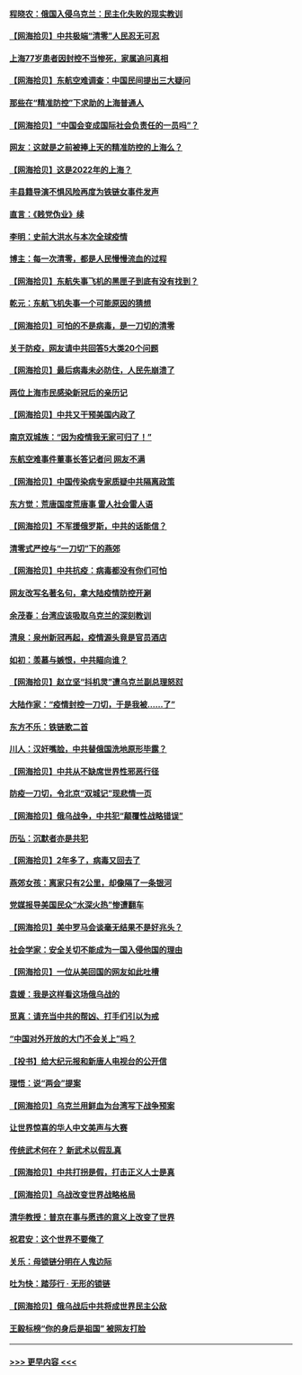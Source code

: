 #### [程晓农：俄国入侵乌克兰：民主化失败的现实教训](../pages/nsc993/n13686006.md?t=04010903) 
#### [【网海拾贝】中共极端“清零”人民忍无可忍](../pages/nsc993/n13685914.md?t=04010903) 
#### [上海77岁患者因封控不当惨死，家属追问真相](../pages/nsc993/n13685891.md?t=04010903) 
#### [【网海拾贝】东航空难调查：中国民间提出三大疑问](../pages/nsc993/n13683137.md?t=04010903) 
#### [那些在“精准防控”下求助的上海普通人](../pages/nsc993/n13683088.md?t=04010903) 
#### [【网海拾贝】“中国会变成国际社会负责任的一员吗”？](../pages/nsc993/n13680707.md?t=04010903) 
#### [网友：这就是之前被捧上天的精准防控的上海么？](../pages/nsc993/n13680287.md?t=04010903) 
#### [【网海拾贝】这是2022年的上海？](../pages/nsc993/n13678253.md?t=04010903) 
#### [丰县籍导演不惧风险再度为铁链女事件发声](../pages/nsc993/n13678215.md?t=04010903) 
#### [直言：《贱党伪业》续](../pages/nsc993/n13678056.md?t=04010903) 
#### [李明：史前大洪水与本次全球疫情](../pages/nsc993/n13677332.md?t=04010903) 
#### [博主：每一次清零，都是人民慢慢流血的过程](../pages/nsc993/n13676078.md?t=04010903) 
#### [【网海拾贝】东航失事飞机的黑匣子到底有没有找到？](../pages/nsc993/n13676034.md?t=04010903) 
#### [乾元：东航飞机失事一个可能原因的猜想](../pages/nsc993/n13675834.md?t=04010903) 
#### [【网海拾贝】可怕的不是病毒，是一刀切的清零](../pages/nsc993/n13674403.md?t=04010903) 
#### [关于防疫，网友请中共回答5大类20个问题](../pages/nsc993/n13674318.md?t=04010903) 
#### [【网海拾贝】最后病毒未必防住，人民先崩溃了](../pages/nsc993/n13672307.md?t=04010903) 
#### [两位上海市民感染新冠后的亲历记](../pages/nsc993/n13672217.md?t=04010903) 
#### [【网海拾贝】中共又干预美国内政了](../pages/nsc993/n13669564.md?t=04010903) 
#### [南京双城族：“因为疫情我无家可归了！”](../pages/nsc993/n13669511.md?t=04010903) 
#### [东航空难事件董事长答记者问 网友不满](../pages/nsc993/n13669436.md?t=04010903) 
#### [【网海拾贝】中国传染病专家质疑中共隔离政策](../pages/nsc993/n13667190.md?t=04010903) 
#### [东方觉：荒唐国度荒唐事 雷人社会雷人语](../pages/nsc993/n13666926.md?t=04010903) 
#### [【网海拾贝】不军援俄罗斯，中共的话能信？](../pages/nsc993/n13664594.md?t=04010903) 
#### [清零式严控与“一刀切”下的燕郊](../pages/nsc993/n13664450.md?t=04010903) 
#### [【网海拾贝】中共抗疫：病毒都没有你们可怕](../pages/nsc993/n13662063.md?t=04010903) 
#### [网友改写名著名句，拿大陆疫情防控开涮](../pages/nsc993/n13661999.md?t=04010903) 
#### [余茂春：台湾应该吸取乌克兰的深刻教训](../pages/nsc993/n13661829.md?t=04010903) 
#### [清泉：泉州新冠再起，疫情源头竟是官员酒店](../pages/nsc993/n13660898.md?t=04010903) 
#### [如初：羡慕与嫉恨，中共瞄向谁？](../pages/nsc993/n13660773.md?t=04010903) 
#### [【网海拾贝】赵立坚“抖机灵”遭乌克兰副总理怒怼](../pages/nsc993/n13659660.md?t=04010903) 
#### [大陆作家：“疫情封控一刀切，于是我被……了”](../pages/nsc993/n13659323.md?t=04010903) 
#### [东方不乐：铁链歌二首](../pages/nsc993/n13659123.md?t=04010903) 
#### [川人：汉奸嘴脸，中共替俄国洗地原形毕露？](../pages/nsc993/n13657995.md?t=04010903) 
#### [【网海拾贝】中共从不缺席世界性邪恶行径](../pages/nsc993/n13657799.md?t=04010903) 
#### [防疫一刀切，令北京“双城记”现悲情一页](../pages/nsc993/n13657746.md?t=04010903) 
#### [【网海拾贝】俄乌战争，中共犯“颠覆性战略错误”](../pages/nsc993/n13655760.md?t=04010903) 
#### [历弘：沉默者亦是共犯](../pages/nsc993/n13652799.md?t=04010903) 
#### [【网海拾贝】2年多了，病毒又回去了](../pages/nsc993/n13652629.md?t=04010903) 
#### [燕郊女孩：离家只有2公里，却像隔了一条银河](../pages/nsc993/n13652450.md?t=04010903) 
#### [党媒报导美国民众“水深火热”惨遭翻车](../pages/nsc993/n13649966.md?t=04010903) 
#### [【网海拾贝】美中罗马会谈毫无结果不是好兆头？](../pages/nsc993/n13649860.md?t=04010903) 
#### [社会学家：安全关切不能成为一国入侵他国的理由](../pages/nsc993/n13649744.md?t=04010903) 
#### [【网海拾贝】一位从美回国的网友如此吐槽](../pages/nsc993/n13647381.md?t=04010903) 
#### [袁媛：我是这样看这场俄乌战的](../pages/nsc993/n13644892.md?t=04010903) 
#### [觅真：请充当中共的帮凶、打手们引以为戒](../pages/nsc993/n13644228.md?t=04010903) 
#### [“中国对外开放的大门不会关上”吗？](../pages/nsc993/n13644191.md?t=04010903) 
#### [【投书】给大纪元报和新唐人电视台的公开信](../pages/nsc993/n13644124.md?t=04010903) 
#### [理悟：说“两会”提案](../pages/nsc993/n13643927.md?t=04010903) 
#### [【网海拾贝】乌克兰用鲜血为台湾写下战争预案](../pages/nsc993/n13643578.md?t=04010903) 
#### [让世界惊喜的华人中文美声与大赛](../pages/nsc993/n13641647.md?t=04010903) 
#### [传统武术何在？ 新武术以假乱真](../pages/nsc993/n13641615.md?t=04010903) 
#### [【网海拾贝】中共打拐是假，打击正义人士是真](../pages/nsc993/n13641238.md?t=04010903) 
#### [【网海拾贝】乌战改变世界战略格局](../pages/nsc993/n13639171.md?t=04010903) 
#### [清华教授：普京在事与愿违的意义上改变了世界](../pages/nsc993/n13639019.md?t=04010903) 
#### [祝君安：这个世界不要俺了](../pages/nsc993/n13638903.md?t=04010903) 
#### [关乐：母锁链分明在人鬼边际](../pages/nsc993/n13637601.md?t=04010903) 
#### [吐为快：踏莎行 · 无形的锁链](../pages/nsc993/n13637555.md?t=04010903) 
#### [【网海拾贝】俄乌战后中共将成世界民主公敌](../pages/nsc993/n13636363.md?t=04010903) 
#### [王毅标榜“你的身后是祖国” 被网友打脸](../pages/nsc993/n13636270.md?t=04010903) 

----
#### [ >>> 更早内容 <<< ](../indexes/nsc993-earlier.md)
